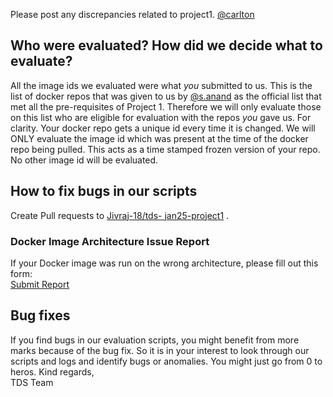 Please post any discrepancies related to project1.
[@carlton](/u/carlton)
## Who were evaluated? How did we decide what to evaluate?
All the image ids we evaluated were what _you_ submitted to us. This is the
list of docker repos that was given to us by [@s.anand](/u/s.anand) as the
official list that met all the pre-requisites of Project 1. Therefore we will
only evaluate those on this list who are eligible for evaluation with the
repos _you_ gave us.
For clarity. Your docker repo gets a unique id every time it is changed. We
will ONLY evaluate the image id which was present at the time of the docker
repo being pulled. This acts as a time stamped frozen version of your repo. No
other image id will be evaluated.
## How to fix bugs in our scripts
Create Pull requests to [Jivraj-18/tds-
jan25-project1](https://github.com/Jivraj-18/tds-jan25-project1) .
### **Docker Image Architecture Issue Report**
If your Docker image was run on the wrong architecture, please fill out this
form:  
[Submit
Report](https://docs.google.com/forms/d/e/1FAIpQLSerCpqod-5ArJWTW_QW5PenyfZJHH_cmcUw3s8dAoG3zDZm8g/viewform?usp=sharing)
## Bug fixes
If you find bugs in our evaluation scripts, you might benefit from more marks
because of the bug fix. So it is in your interest to look through our scripts
and logs and identify bugs or anomalies. You might just go from 0 to heros.
Kind regards,  
TDS Team